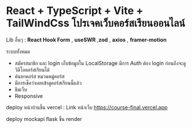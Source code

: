 # React + TypeScript + Vite + TailWindCss โปรเจคเว็บคอร์สเรียนออนไลน์

Lib อื่นๆ : **React Hook Form** , **useSWR** ,**zod**  , **axios**  , **framer-motion**

ระบบทั้งหมด
- สมัครสมาชิก และ login เก็บข้อมูลใน LocalStorage มีการ Auth ต้อง login ก่อนถึงจะดูวิดีโอคอร์สเรียนได้  
- ค้นหาคอร์ส หมวดหมู่คอร์ส
- มีการเช็คว่าเคยเข้าดูคอร์สเรียนนี้แล้ว
- ธีมเว็บ
- Responsive
  
 deploy หน้าบ้านขึ้น vercel  : Link หน้าเว็บ https://course-final.vercel.app

 deploy mockapi flask ขึ้น render 
